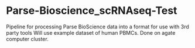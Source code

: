 # Parse-Bioscience_scRNAseq-Test
Pipeline for processing Parse BioScience data into a format for use with 3rd party tools
Will use example dataset of human PBMCs. Done on agate computer cluster.
